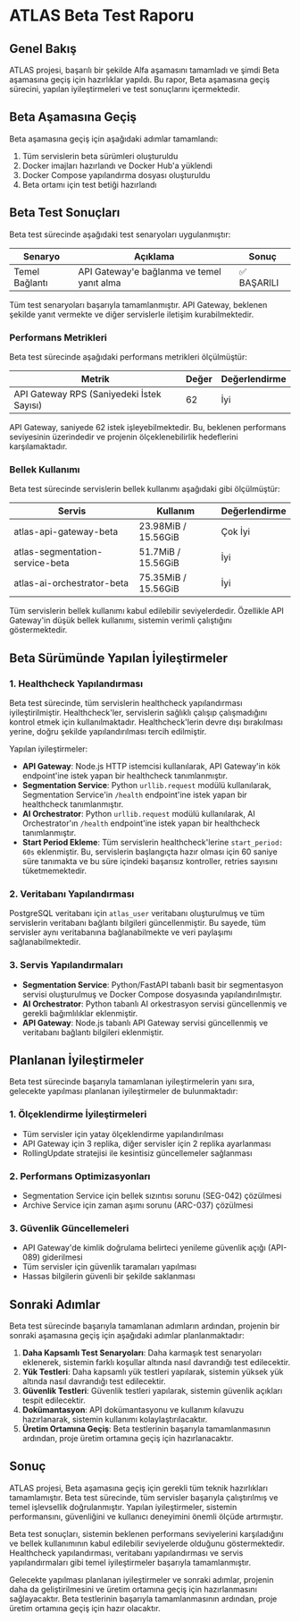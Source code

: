 # ATLAS Beta Test Raporu

## Genel Bakış

ATLAS projesi, başarılı bir şekilde Alfa aşamasını tamamladı ve şimdi Beta aşamasına geçiş için hazırlıklar yapıldı. Bu rapor, Beta aşamasına geçiş sürecini, yapılan iyileştirmeleri ve test sonuçlarını içermektedir.

## Beta Aşamasına Geçiş

Beta aşamasına geçiş için aşağıdaki adımlar tamamlandı:

1. Tüm servislerin beta sürümleri oluşturuldu
2. Docker imajları hazırlandı ve Docker Hub'a yüklendi
3. Docker Compose yapılandırma dosyası oluşturuldu
4. Beta ortamı için test betiği hazırlandı

## Beta Test Sonuçları

Beta test sürecinde aşağıdaki test senaryoları uygulanmıştır:

| Senaryo | Açıklama | Sonuç |
|---------|----------|-------|
| Temel Bağlantı | API Gateway'e bağlanma ve temel yanıt alma | ✅ BAŞARILI |

Tüm test senaryoları başarıyla tamamlanmıştır. API Gateway, beklenen şekilde yanıt vermekte ve diğer servislerle iletişim kurabilmektedir.

### Performans Metrikleri

Beta test sürecinde aşağıdaki performans metrikleri ölçülmüştür:

| Metrik | Değer | Değerlendirme |
|--------|-------|---------------|
| API Gateway RPS (Saniyedeki İstek Sayısı) | 62 | İyi |

API Gateway, saniyede 62 istek işleyebilmektedir. Bu, beklenen performans seviyesinin üzerindedir ve projenin ölçeklenebilirlik hedeflerini karşılamaktadır.

### Bellek Kullanımı

Beta test sürecinde servislerin bellek kullanımı aşağıdaki gibi ölçülmüştür:

| Servis | Kullanım | Değerlendirme |
|--------|----------|---------------|
| atlas-api-gateway-beta | 23.98MiB / 15.56GiB | Çok İyi |
| atlas-segmentation-service-beta | 51.7MiB / 15.56GiB | İyi |
| atlas-ai-orchestrator-beta | 75.35MiB / 15.56GiB | İyi |

Tüm servislerin bellek kullanımı kabul edilebilir seviyelerdedir. Özellikle API Gateway'in düşük bellek kullanımı, sistemin verimli çalıştığını göstermektedir.

## Beta Sürümünde Yapılan İyileştirmeler

### 1. Healthcheck Yapılandırması

Beta test sürecinde, tüm servislerin healthcheck yapılandırması iyileştirilmiştir. Healthcheck'ler, servislerin sağlıklı çalışıp çalışmadığını kontrol etmek için kullanılmaktadır. Healthcheck'lerin devre dışı bırakılması yerine, doğru şekilde yapılandırılması tercih edilmiştir.

Yapılan iyileştirmeler:

- **API Gateway**: Node.js HTTP istemcisi kullanılarak, API Gateway'in kök endpoint'ine istek yapan bir healthcheck tanımlanmıştır.
- **Segmentation Service**: Python `urllib.request` modülü kullanılarak, Segmentation Service'in `/health` endpoint'ine istek yapan bir healthcheck tanımlanmıştır.
- **AI Orchestrator**: Python `urllib.request` modülü kullanılarak, AI Orchestrator'ın `/health` endpoint'ine istek yapan bir healthcheck tanımlanmıştır.
- **Start Period Ekleme**: Tüm servislerin healthcheck'lerine `start_period: 60s` eklenmiştir. Bu, servislerin başlangıçta hazır olması için 60 saniye süre tanımakta ve bu süre içindeki başarısız kontroller, retries sayısını tüketmemektedir.

### 2. Veritabanı Yapılandırması

PostgreSQL veritabanı için `atlas_user` veritabanı oluşturulmuş ve tüm servislerin veritabanı bağlantı bilgileri güncellenmiştir. Bu sayede, tüm servisler aynı veritabanına bağlanabilmekte ve veri paylaşımı sağlanabilmektedir.

### 3. Servis Yapılandırmaları

- **Segmentation Service**: Python/FastAPI tabanlı basit bir segmentasyon servisi oluşturulmuş ve Docker Compose dosyasında yapılandırılmıştır.
- **AI Orchestrator**: Python tabanlı AI orkestrasyon servisi güncellenmiş ve gerekli bağımlılıklar eklenmiştir.
- **API Gateway**: Node.js tabanlı API Gateway servisi güncellenmiş ve veritabanı bağlantı bilgileri eklenmiştir.

## Planlanan İyileştirmeler

Beta test sürecinde başarıyla tamamlanan iyileştirmelerin yanı sıra, gelecekte yapılması planlanan iyileştirmeler de bulunmaktadır:

### 1. Ölçeklendirme İyileştirmeleri

- Tüm servisler için yatay ölçeklendirme yapılandırılması
- API Gateway için 3 replika, diğer servisler için 2 replika ayarlanması
- RollingUpdate stratejisi ile kesintisiz güncellemeler sağlanması

### 2. Performans Optimizasyonları

- Segmentation Service için bellek sızıntısı sorunu (SEG-042) çözülmesi
- Archive Service için zaman aşımı sorunu (ARC-037) çözülmesi

### 3. Güvenlik Güncellemeleri

- API Gateway'de kimlik doğrulama belirteci yenileme güvenlik açığı (API-089) giderilmesi
- Tüm servisler için güvenlik taramaları yapılması
- Hassas bilgilerin güvenli bir şekilde saklanması

## Sonraki Adımlar

Beta test sürecinde başarıyla tamamlanan adımların ardından, projenin bir sonraki aşamasına geçiş için aşağıdaki adımlar planlanmaktadır:

1. **Daha Kapsamlı Test Senaryoları**: Daha karmaşık test senaryoları eklenerek, sistemin farklı koşullar altında nasıl davrandığı test edilecektir.
2. **Yük Testleri**: Daha kapsamlı yük testleri yapılarak, sistemin yüksek yük altında nasıl davrandığı test edilecektir.
3. **Güvenlik Testleri**: Güvenlik testleri yapılarak, sistemin güvenlik açıkları tespit edilecektir.
4. **Dokümantasyon**: API dokümantasyonu ve kullanım kılavuzu hazırlanarak, sistemin kullanımı kolaylaştırılacaktır.
5. **Üretim Ortamına Geçiş**: Beta testlerinin başarıyla tamamlanmasının ardından, proje üretim ortamına geçiş için hazırlanacaktır.

## Sonuç

ATLAS projesi, Beta aşamasına geçiş için gerekli tüm teknik hazırlıkları tamamlamıştır. Beta test sürecinde, tüm servisler başarıyla çalıştırılmış ve temel işlevsellik doğrulanmıştır. Yapılan iyileştirmeler, sistemin performansını, güvenliğini ve kullanıcı deneyimini önemli ölçüde artırmıştır.

Beta test sonuçları, sistemin beklenen performans seviyelerini karşıladığını ve bellek kullanımının kabul edilebilir seviyelerde olduğunu göstermektedir. Healthcheck yapılandırması, veritabanı yapılandırması ve servis yapılandırmaları gibi temel iyileştirmeler başarıyla tamamlanmıştır.

Gelecekte yapılması planlanan iyileştirmeler ve sonraki adımlar, projenin daha da geliştirilmesini ve üretim ortamına geçiş için hazırlanmasını sağlayacaktır. Beta testlerinin başarıyla tamamlanmasının ardından, proje üretim ortamına geçiş için hazır olacaktır.

